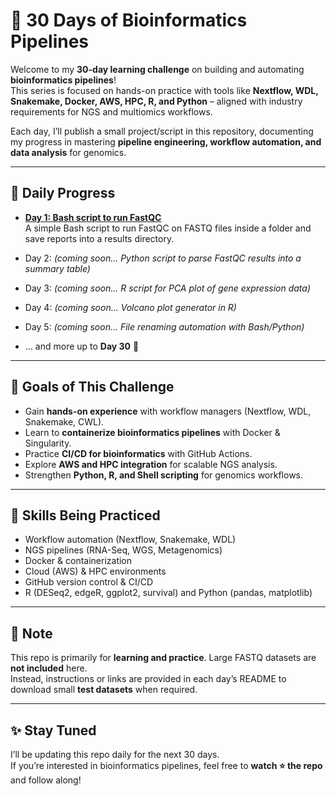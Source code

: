 # 🚀 30 Days of Bioinformatics Pipelines

Welcome to my **30-day learning challenge** on building and automating **bioinformatics pipelines**!  
This series is focused on hands-on practice with tools like **Nextflow, WDL, Snakemake, Docker, AWS, HPC, R, and Python** – aligned with industry requirements for NGS and multiomics workflows.

Each day, I’ll publish a small project/script in this repository, documenting my progress in mastering **pipeline engineering, workflow automation, and data analysis** for genomics.

---

## 📅 Daily Progress

- **[Day 1: Bash script to run FastQC](./Day1_FastQC_Bash/)**  
  A simple Bash script to run FastQC on FASTQ files inside a folder and save reports into a results directory.  

- Day 2: *(coming soon... Python script to parse FastQC results into a summary table)*  
- Day 3: *(coming soon... R script for PCA plot of gene expression data)*  
- Day 4: *(coming soon... Volcano plot generator in R)*  
- Day 5: *(coming soon... File renaming automation with Bash/Python)*  
- … and more up to **Day 30** 🚀  

---

## 🎯 Goals of This Challenge
- Gain **hands-on experience** with workflow managers (Nextflow, WDL, Snakemake, CWL).  
- Learn to **containerize bioinformatics pipelines** with Docker & Singularity.  
- Practice **CI/CD for bioinformatics** with GitHub Actions.  
- Explore **AWS and HPC integration** for scalable NGS analysis.  
- Strengthen **Python, R, and Shell scripting** for genomics workflows.  

---

## 🧰 Skills Being Practiced
- Workflow automation (Nextflow, Snakemake, WDL)  
- NGS pipelines (RNA-Seq, WGS, Metagenomics)  
- Docker & containerization  
- Cloud (AWS) & HPC environments  
- GitHub version control & CI/CD  
- R (DESeq2, edgeR, ggplot2, survival) and Python (pandas, matplotlib)  

---

## 📌 Note
This repo is primarily for **learning and practice**. Large FASTQ datasets are **not included** here.  
Instead, instructions or links are provided in each day’s README to download small **test datasets** when required.  

---

## ✨ Stay Tuned
I’ll be updating this repo daily for the next 30 days.  
If you’re interested in bioinformatics pipelines, feel free to **watch ⭐ the repo** and follow along!  
